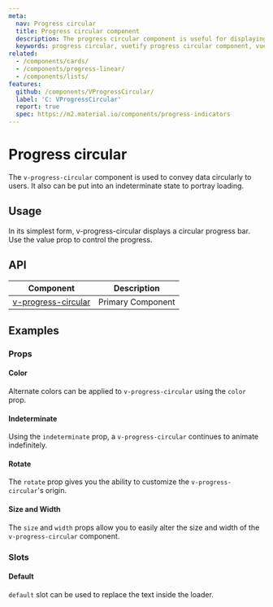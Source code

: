 ```yaml
---
meta:
  nav: Progress circular
  title: Progress circular component
  description: The progress circular component is useful for displaying a visual indicator of numerical data in a circle.
  keywords: progress circular, vuetify progress circular component, vue progress circular component, circular progress
related:
  - /components/cards/
  - /components/progress-linear/
  - /components/lists/
features:
  github: /components/VProgressCircular/
  label: 'C: VProgressCircular'
  report: true
  spec: https://m2.material.io/components/progress-indicators
---
```


# Progress circular

The `v-progress-circular` component is used to convey data circularly to users. It also can be put into an indeterminate state to portray loading.

<PageFeatures />

## Usage

In its simplest form, v-progress-circular displays a circular progress bar. Use the value prop to control the progress.

<ExamplesUsage name="v-progress-circular" />

<PromotedEntry />

## API

| Component | Description |
| - | - |
| [v-progress-circular](/api/v-progress-circular/) | Primary Component |

<ApiInline hide-links />

## Examples

### Props

#### Color

Alternate colors can be applied to `v-progress-circular` using the `color` prop.

<ExamplesExample file="v-progress-circular/prop-color" />

#### Indeterminate

Using the `indeterminate` prop, a `v-progress-circular` continues to animate indefinitely.

<ExamplesExample file="v-progress-circular/prop-indeterminate" />

#### Rotate

The `rotate` prop gives you the ability to customize the `v-progress-circular`'s origin.

<ExamplesExample file="v-progress-circular/prop-rotate" />

#### Size and Width

The `size` and `width` props allow you to easily alter the size and width of the `v-progress-circular` component.

<ExamplesExample file="v-progress-circular/prop-size-and-width" />

### Slots

#### Default

`default` slot can be used to replace the text inside the loader.

<ExamplesExample file="v-progress-circular/prop-slot-default" />
